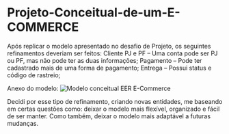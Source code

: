 # Projeto-Conceitual-de-um-E-COMMERCE
Após replicar o modelo apresentado no desafio de Projeto, os seguintes refinamentos deveriam ser feitos: Cliente PJ e PF – Uma conta pode ser PJ ou PF, mas não pode ter as duas informações; Pagamento – Pode ter cadastrado mais de uma forma de pagamento; Entrega – Possui status e código de rastreio;

Anexo do modelo: ![Modelo conceitual EER E-Commerce](https://github.com/user-attachments/assets/99f07554-7f20-450c-b007-82a68227d81d)

Decidi por esse tipo de refinamento, criando novas entidades, me baseando em certas questões como: deixar o modelo mais flexível, organizado e fácil de ser manter. Como também, deixar o modelo mais adaptável a futuras mudanças.


